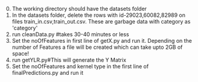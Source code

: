 0. The working directory should have the datasets folder
1. In the datasets folder, delete the rows with id-29023,60082,82989 on files train_in.csv,train_out.csv. These are garbage data with category as 'category' 
2.  run cleanData.py #takes 30-40 minutes or less
3. Set the noOfFeatures in first line of getX.py and run it.
Depending on the number of Features a file will be created which can take upto 2GB of space!
4. run getYLR.py#This will generate the Y Matrix
5. Set the noOfFeatures and kernel type in the first line of finalPredictions.py and run it
